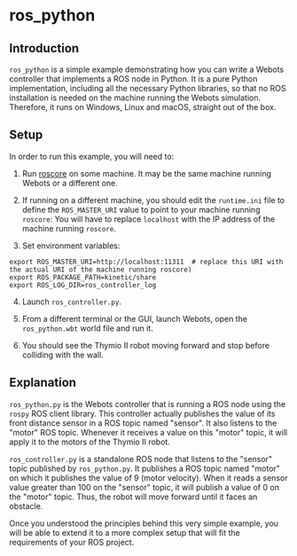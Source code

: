 # ros_python

## Introduction

`ros_python` is a simple example demonstrating how you can write a Webots controller that implements a ROS node in Python.
It is a pure Python implementation, including all the necessary Python libraries, so that no ROS installation is needed on the machine running the Webots simulation.
Therefore, it runs on Windows, Linux and macOS, straight out of the box.

## Setup

In order to run this example, you will need to:

1. Run [roscore](https://wiki.ros.org/roscore) on some machine.
It may be the same machine running Webots or a different one.

2. If running on a different machine, you should edit the `runtime.ini` file to define the `ROS_MASTER_URI` value to point to your machine running `roscore`:
You will have to replace `localhost` with the IP address of the machine running `roscore`.

3. Set environment variables:
```
export ROS_MASTER_URI=http://localhost:11311  # replace this URI with the actual URI of the machine running roscore)
export ROS_PACKAGE_PATH=kinetic/share
export ROS_LOG_DIR=ros_controller_log
```

4. Launch `ros_controller.py`.

5. From a different terminal or the GUI, launch Webots, open the `ros_python.wbt` world file and run it.

6. You should see the Thymio II robot moving forward and stop before colliding with the wall.

## Explanation

`ros_python.py` is the Webots controller that is running a ROS node using the `rospy` ROS client library.
This controller actually publishes the value of its front distance sensor in a ROS topic named "sensor".
It also listens to the "motor" ROS topic.
Whenever it receives a value on this "motor" topic, it will apply it to the motors of the Thymio II robot.

`ros_controller.py` is a standalone ROS node that listens to the "sensor" topic published by `ros_python.py`.
It publishes a ROS topic named "motor" on which it publishes the value of 9 (motor velocity).
When it reads a sensor value greater than 100 on the "sensor" topic, it will publish a value of 0 on the "motor" topic.
Thus, the robot will move forward until it faces an obstacle.

Once you understood the principles behind this very simple example, you will be able to extend it to a more complex setup that will fit the requirements of your ROS project.
